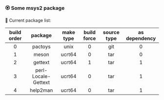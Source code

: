 ### :rosette: Some msys2 package

:bookmark_tabs: Current package list:

|build order|package|make type|build force|source type|as dependency|
|:---:|:---:|:---:|:---:|:---:|:---:|
|0|pactoys|unix|0|git|0|
|1|meson|ucrt64|0|tar|0|
|2|gettext|ucrt64|1|tar|1|
|3|perl-Locale-Gettext|ucrt64|0|tar|1|
|4|help2man|ucrt64|0|tar|1|
